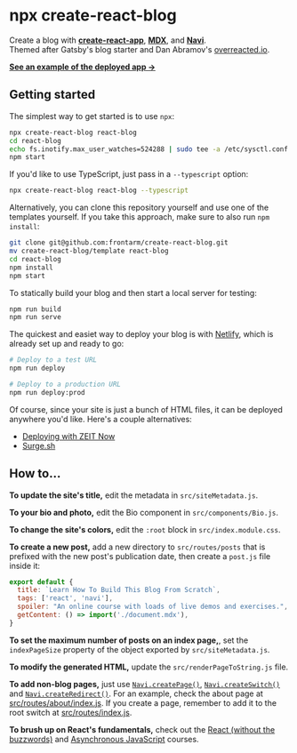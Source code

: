 npx create-react-blog
=====================

Create a blog with **[create-react-app](https://facebook.github.io/create-react-app/)**, **[MDX](https://mdxjs.com)**, and **[Navi](https://frontarm.com/navi/)**.<br />
Themed after Gatsby's blog starter and Dan Abramov's [overreacted.io](https://overreacted.io).

**[See an example of the deployed app →](https://create-react-blog.netlify.com/)**

Getting started
---------------

The simplest way to get started is to use `npx`:

```bash
npx create-react-blog react-blog
cd react-blog
echo fs.inotify.max_user_watches=524288 | sudo tee -a /etc/sysctl.conf && sudo sysctl -p # on Ubuntu systems
npm start
```

If you'd like to use TypeScript, just pass in a `--typescript` option:

```bash
npx create-react-blog react-blog --typescript
```

Alternatively, you can clone this repository yourself and use one of the templates yourself. If you take this approach, make sure to also run `npm install`:

```bash
git clone git@github.com:frontarm/create-react-blog.git
mv create-react-blog/template react-blog
cd react-blog
npm install
npm start
```

To statically build your blog and then start a local server for testing:

```bash
npm run build
npm run serve
```

The quickest and easiet way to deploy your blog is with [Netlify](https://netlify.com/), which is already set up and ready to go:

```bash
# Deploy to a test URL
npm run deploy

# Deploy to a production URL
npm run deploy:prod
```

Of course, since your site is just a bunch of HTML files, it can be deployed anywhere you'd like. Here's a couple alternatives:

- [Deploying with ZEIT Now](https://zeit.co/docs/v2/deployments/basics/)
- [Surge.sh](https://surge.sh/)


How to...
---------

**To update the site's title,** edit the metadata in `src/siteMetadata.js`.

**To your bio and photo,** edit the Bio component in `src/components/Bio.js`.

**To change the site's colors,** edit the `:root` block in `src/index.module.css`.

**To create a new post,** add a new directory to `src/routes/posts` that is prefixed with the new post's publication date, then create a `post.js` file inside it:

```jsx
export default {
  title: `Learn How To Build This Blog From Scratch`,
  tags: ['react', 'navi'],
  spoiler: "An online course with loads of live demos and exercises.",
  getContent: () => import('./document.mdx'),
}
```

**To set the maximum number of posts on an index page,**, set the `indexPageSize` property of the object exported by `src/siteMetadata.js`.

**To modify the generated HTML,** update the `src/renderPageToString.js` file.

**To add non-blog pages,** just use [`Navi.createPage()`](https://frontarm.com/navi/reference/declarations/#createpage), [`Navi.createSwitch()`](https://frontarm.com/navi/reference/declarations/#createswitch) and [`Navi.createRedirect()`](https://frontarm.com/navi/reference/declarations/#createredirect). For an example, check the about page at [src/routes/about/index.js](template/src/routes/about/index.js). If you create a page, remember to add it to the root switch at [src/routes/index.js](template/src/routes/index.js).

**To brush up on React's fundamentals,** check out the [React (without the buzzwords)](https://frontarm.com/courses/learn-raw-react/) and [Asynchronous JavaScript](https://frontarm.com/courses/async-javascript/) courses.
